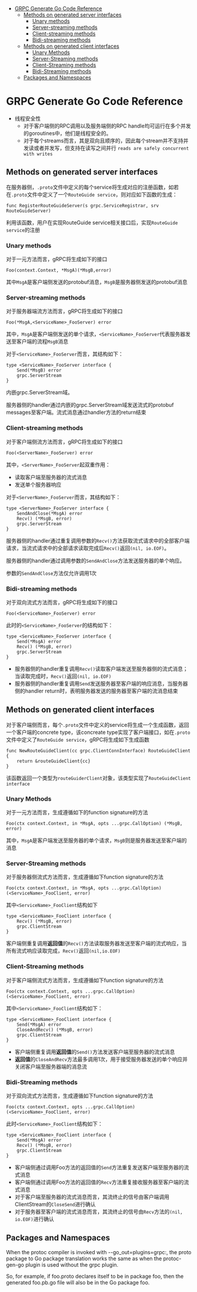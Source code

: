 - [GRPC Generate Go Code Reference](#grpc-generate-go-code-reference)
  - [Methods on generated server interfaces](#methods-on-generated-server-interfaces)
    - [Unary methods](#unary-methods)
    - [Server-streaming methods](#server-streaming-methods)
    - [Client-streaming methods](#client-streaming-methods)
    - [Bidi-streaming methods](#bidi-streaming-methods)
  - [Methods on generated client interfaces](#methods-on-generated-client-interfaces)
    - [Unary Methods](#unary-methods-1)
    - [Server-Streaming methods](#server-streaming-methods-1)
    - [Client-Streaming methods](#client-streaming-methods-1)
    - [Bidi-Streaming methods](#bidi-streaming-methods-1)
  - [Packages and Namespaces](#packages-and-namespaces)

# GRPC Generate Go Code Reference

+ 线程安全性
  + 对于客户端侧的RPC调用以及服务端侧的RPC handle均可运行在多个并发的goroutines中，他们是线程安全的。
  + 对于每个streams而言，其是双向且顺序的，因此每个stream并不支持并发读或者并发写，但支持在读写之间并行 `reads are safely concurrent with writes`

## Methods on generated server interfaces

在服务器侧，`.proto`文件中定义的每个service将生成对应的注册函数，如若在`.proto`文件中定义了一个`RouteGuide service`，则对应如下函数的生成：

```golang
func RegisterRouteGuideServer(s grpc.ServiceRegistrar, srv RouteGuideServer)
```

利用该函数，用户在实现RouteGuide service相关接口后，实现`RouteGuide service`的注册

### Unary methods

对于一元方法而言，gRPC将生成如下的接口

```golang
Foo(context.Context, *MsgA)(*MsgB,error)
```
其中`MsgA`是客户端侧发送的protobuf消息，`MsgB`是服务器侧发送的protobuf消息

### Server-streaming methods

对于服务器端流方法而言，gRPC将生成如下的接口

```golang
Foo(*MsgA,<ServiceName>_FooServer) error
```

其中，`MsgA`是客户端侧发送的单个请求，`<ServiceName>_FooServer`代表服务器发送至客户端的流程`MsgB`消息

对于`<ServiceName>_FooServer`而言，其结构如下：

```golang
type <ServiceName>_FooServer interface {
	Send(*MsgB) error
	grpc.ServerStream
}
```

内嵌grpc.ServerStream域。

服务器侧的handler通过内嵌的grpc.ServerStream域发送流式的protobuf messages至客户端。流式消息通过handler方法的return结束

### Client-streaming methods

对于客户端侧流方法而言，gRPC将生成如下的接口

```golang
Foo(<ServerName>_FooServer) error
```

其中，`<ServerName>_FooServer`起双重作用：

+ 读取客户端至服务器的流式消息
+ 发送单个服务器响应

对于`<ServerName>_FooServer`而言，其结构如下：

```golang
type <ServerName>_FooServer interface {
    SendAndClose(*MsgA) error
    Recv() (*MsgB, error)
    grpc.ServerStream
}
```

服务器侧的handler通过重复调用参数的`Recv()`方法获取流式请求中的全部客户端请求，当流式请求中的全部请求读取完成后`Recv()`返回`(nil, io.EOF)`。

服务器侧的handler通过调用参数的`SendAndClose`方法发送服务器的单个响应。

参数的`SendAndClose`方法仅允许调用1次

### Bidi-streaming methods

对于双向流式方法而言，gRPC将生成如下的接口

```golang
Foo(<ServiceName>_FooServer) error
```

此时的`<ServiceName>_FooServer`的结构如下：

```golang
type <ServiceName>_FooServer interface {
	Send(*MsgA) error
	Recv() (*MsgB, error)
	grpc.ServerStream
}
```

+ 服务器侧的handler重复调用`Recv()`读取客户端发送至服务器侧的流式消息；当读取完成时，`Recv()`返回`(nil, io.EOF)`
+ 服务器侧的handler重复调用`Send`发送服务器至客户端的响应消息，当服务器侧的handler return时，表明服务器发送的服务器至客户端的流消息结束

## Methods on generated client interfaces

对于客户端侧而言，每个`.proto`文件中定义的service将生成一个生成函数，返回一个客户端的concrete type，该concreate type实现了客户端接口，如在`.proto`文件中定义了`RouteGuide service`，gRPC将生成如下生成函数

```golang
func NewRouteGuideClient(cc grpc.ClientConnInterface) RouteGuideClient {
	return &routeGuideClient{cc}
}
```

该函数返回一个类型为`routeGuiderClient`对象，该类型实现了`RouteGuideClient interface`

### Unary Methods

对于一元方法而言，生成遵循如下的function signature的方法

```golang
Foo(ctx context.Context, in *MsgA, opts ...grpc.CallOption) (*MsgB, error)
```

其中，`MsgA`是客户端发送至服务器的单个请求，`MsgB`则是服务器发送至客户端的消息

### Server-Streaming methods

对于服务器侧流式方法而言，生成遵循如下function signature的方法

```golang
Foo(ctx context.Context, in *MsgA, opts ...grpc.CallOption) (<ServiceName>_FooClient, error)
```

其中`<ServiceName>_FooClient`结构如下

```golang
type <ServiceName>_FooClient interface {
	Recv() (*MsgB, error)
	grpc.ClientStream
}
```

客户端侧重复调用**返回值**的`Recv()`方法读取服务器发送至客户端的流式响应，当所有流式响应读取完成，`Recv()`返回`(nil,io.EOF)`

### Client-Streaming methods

对于客户端侧流式方法而言，生成遵循如下function signature的方法

```golang
Foo(ctx context.Context, opts ...grpc.CallOption) (<ServiceName>_FooClient, error)
```

其中`<ServiceName>_FooClient`结构如下：

```golang
type <ServiceName>_FooClient interface {
	Send(*MsgA) error
	CloseAndRecv() (*MsgB, error)
	grpc.ClientStream
}
```

+ 客户端侧重复调用**返回值**的`Send()`方法发送客户端至服务器的流式消息
+ **返回值**的`CloseAndRecv`方法最多调用1次，用于接受服务器发送的单个响应并关闭客户端至服务器端的消息流

### Bidi-Streaming methods

对于双向流式方法而言，生成遵循如下function signature的方法

```golang
Foo(ctx context.Context, opts ...grpc.CallOption) (<ServiceName>_FooClient, error)
```

此时`<ServiceName>_FooClient`结构如下：

```golang
type <ServiceName>_FooClient interface {
	Send(*MsgA) error
	Recv() (*MsgB, error)
	grpc.ClientStream
}
```

+ 客户端侧通过调用Foo方法的返回值的`Send`方法重复发送客户端至服务器的流式消息
+ 客户端侧通过调用Foo方法的返回值的`Recv`方法重复接收服务器至客户端的流式消息
+ 对于客户端至服务器的流式消息而言，其流终止的信号由客户端调用ClientStream的`CloseSend`进行确认
+ 对于服务器至客户端的流式消息而言，其流终止的信号由`Recv`方法的`(nil, io.EOF)`进行确认

## Packages and Namespaces

When the protoc compiler is invoked with --go_out=plugins=grpc:, the proto package to Go package translation works the same as when the protoc-gen-go plugin is used without the grpc plugin.

So, for example, if foo.proto declares itself to be in package foo, then the generated foo.pb.go file will also be in the Go package foo.
